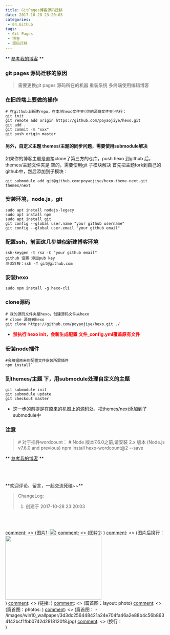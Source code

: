 ```yaml
---
title: GitPages博客源码迁移
date: 2017-10-28 23:20:03
categories:
 - 04.Github
tags:
 - Git Pages
 - 博客
 - 源码迁移
---
```


** [参考我的博客](https://poyaojiye.com/) **

### git pages 源码迁移的原因

> 需要更换git pages 源码所在的机器
> 重装系统
> 多终端使用编辑博客
<!--more-->

### 在旧终端上要做的操作

```
# 在github上新建repo，在本地hexo文件夹(你的源码文件夹)执行：
git init
git remote add origin https://github.com/poyaojiye/hexo.git
git add .
git commit -m "xxx"
git push origin master
```
#### 另外，自定义主题 themes/主题的同步问题，需要使用submodule解决

如果你的博客主题是直接clone了第三方的仓库，push hexo 到github 后，themes/主题文件夹是
空的，需要使用git 子模块解决
首先把主题fork到自己的github中，然后添加到子模块：

```
git submodule add git@github.com:poyaojiye/hexo-theme-next.git themes/next
```

### 安装环境，node.js，git

```
sudo apt install nodejs-legacy
sudo apt install npm
sudo apt install git
git config --global user.name "your github username"
git config --global user.email "your github email"
```

### 配置ssh，前面这几步类似新建博客环境

```
ssh-keygen -t rsa -C "your github email"
github 设置 添加pub key
测试连接：ssh -T git@github.com
```

### 安装hexo

`sudo npm install -g hexo-cli`

### clone源码

```
# 我的源码文件夹是hexo，创建源码文件夹hexo
# clone 源码到hexo
git clone https://github.com/poyaojiye/hexo.git ./
```
* <span style="color:red;font-weight:bold">禁执行 hexo init，会新生成配置
文件_config.yml覆盖原有文件</span>

### 安装node插件

```
#会根据原来的配置文件安装所需插件
npm install`
```

### 到themes/主题 下，用submodule处理自定义的主题

```
git submodule init
git submodule update
git checkout master
```
* 这一步的前提是在原来的机器上的源码处，把themes/next添加到了submodule中




### 注意

> \# 对于插件wordcount：
> \# Node 版本7.6.0之前,请安装 2.x 版本 (Node.js v7.6.0 and previous)
> npm install hexo-wordcount@2 --save

** [参考我的博客](https://poyaojiye.com/) **

<br/>
<br/>
<br/>
**欢迎评论、留言，一起交流死磕~~**

> ChangeLog:
> 1. 创建于 2017-10-28 23:20:03

<br/>
<br/>

[comment]: <> (这是注释)
[comment]: <> (*斜体*)
[comment]: <> (**粗体**)
[comment]: <> (图片1: ![](url))
[comment]: <> (图片2:  <img src="./xxx.png" width = "300" height = "200" alt="" align=left />)
[comment]: <> (图片后换行：<div style="clear:both;"/> )
[comment]: <> (链接: [](url))
[comment]: <> (篇首图：layout: photo)
[comment]: <> (篇首图：photos: )
[comment]: <> (篇首图： - /images/win10_wallpaper/3d3dc256448421a24e704fa46a2e88b4c56b8634142bcf1fbb0742d2818120f8.jpg)
[comment]: <> (换行：<br/>)
